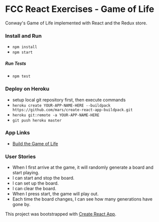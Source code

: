 # FCC React Exercises - Game of Life

Conway's Game of Life implemented with React and the Redux store.

### Install and Run

- `npm install`
- `npm start`

##### Run Tests

- `npm test`

### Deploy on Heroku

- setup local git repository first, then execute commands
- `heroku create YOUR-APP-NAME-HERE --buildpack https://github.com/mars/create-react-app-buildpack.git`
- `heroku git:remote -a YOUR-APP-NAME-HERE`
- `git push heroku master`

### App Links

- [Build the Game of Life](https://www.freecodecamp.com/challenges/build-the-game-of-life)

### User Stories

- When I first arrive at the game, it will randomly generate a board and start playing.
- I can start and stop the board.
- I can set up the board.
- I can clear the board.
- When I press start, the game will play out.
- Each time the board changes, I can see how many generations have gone by.


This project was bootstrapped with [Create React App](https://github.com/facebookincubator/create-react-app).
